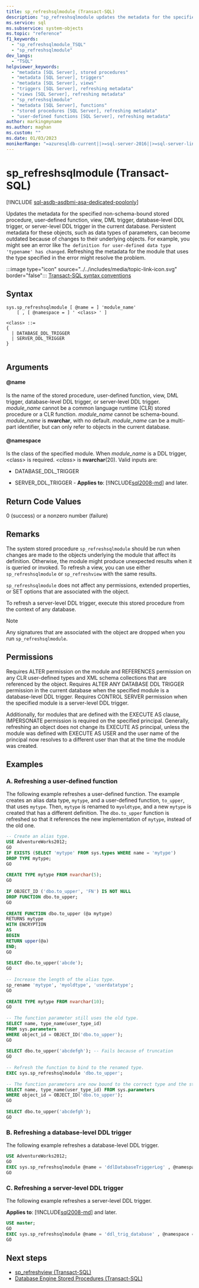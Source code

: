 ```yaml
---
title: sp_refreshsqlmodule (Transact-SQL)
description: "sp_refreshsqlmodule updates the metadata for the specified non-schema-bound stored procedure, user-defined function, view, DML trigger, database-level DDL trigger, or server-level DDL trigger in the current database."
ms.service: sql
ms.subservice: system-objects
ms.topic: "reference"
f1_keywords: 
  - "sp_refreshsqlmodule_TSQL"
  - "sp_refreshsqlmodule"
dev_langs: 
  - "TSQL"
helpviewer_keywords: 
  - "metadata [SQL Server], stored procedures"
  - "metadata [SQL Server], triggers"
  - "metadata [SQL Server], views"
  - "triggers [SQL Server], refreshing metadata"
  - "views [SQL Server], refreshing metadata"
  - "sp_refreshsqlmodule"
  - "metadata [SQL Server], functions"
  - "stored procedures [SQL Server], refreshing metadata"
  - "user-defined functions [SQL Server], refreshing metadata"
author: markingmyname
ms.author: maghan
ms.custom: ""
ms.date: 01/03/2023
monikerRange: "=azuresqldb-current||>=sql-server-2016||>=sql-server-linux-2017||=azuresqldb-mi-current||=azure-sqldw-latest"
---
```


# sp_refreshsqlmodule (Transact-SQL)

[!INCLUDE [sql-asdb-asdbmi-asa-dedicated-poolonly](../../includes/applies-to-version/sql-asdb-asdbmi-asa-dedicated-poolonly.md)]

Updates the metadata for the specified non-schema-bound stored procedure, user-defined function, view, DML trigger, database-level DDL trigger, or server-level DDL trigger in the current database. Persistent metadata for these objects, such as data types of parameters, can become outdated because of changes to their underlying objects. For example, you might see an error like `The definition for user-defined data type 'typename' has changed`. Refreshing the metadata for the module that uses the type specified in the error might resolve the problem.
  
:::image type="icon" source="../../includes/media/topic-link-icon.svg" border="false"::: [Transact-SQL syntax conventions](../../t-sql/language-elements/transact-sql-syntax-conventions-transact-sql.md)  
  
## Syntax  
  
```syntaxsql  
sys.sp_refreshsqlmodule [ @name = ] 'module_name'   
    [ , [ @namespace = ] ' <class> ' ]  
  
<class> ::=  
{  
  | DATABASE_DDL_TRIGGER  
  | SERVER_DDL_TRIGGER  
}  
  
```  
  
## Arguments  

#### @name

 Is the name of the stored procedure, user-defined function, view, DML trigger, database-level DDL trigger, or server-level DDL trigger. *module_name* cannot be a common language runtime (CLR) stored procedure or a CLR function. *module_name* cannot be schema-bound. *module_name* is **nvarchar**, with no default. *module_name* can be a multi-part identifier, but can only refer to objects in the current database.  
  
#### @namespace 

 Is the class of the specified module. When *module_name* is a DDL trigger, \<class> is required. *\<class>* is **nvarchar**(20). Valid inputs are:  

* DATABASE_DDL_TRIGGER

* SERVER_DDL_TRIGGER - **Applies to**: [!INCLUDE[sql2008-md](../../includes/sql2008-md.md)] and later.

## Return Code Values  
 0 (success) or a nonzero number (failure)  
  
## Remarks  
The system stored procedure `sp_refreshsqlmodule` should be run when changes are made to the objects underlying the module that affect its definition. Otherwise, the module might produce unexpected results when it is queried or invoked. To refresh a view, you can use either `sp_refreshsqlmodule` or `sp_refreshview` with the same results.  
  
 `sp_refreshsqlmodule` does not affect any permissions, extended properties, or SET options that are associated with the object.  
  
 To refresh a server-level DDL trigger, execute this stored procedure from the context of any database.  
  
> [!NOTE]  
>  Any signatures that are associated with the object are dropped when you run `sp_refreshsqlmodule`.  
  
## Permissions  
 Requires ALTER permission on the module and REFERENCES permission on any CLR user-defined types and XML schema collections that are referenced by the object. Requires ALTER ANY DATABASE DDL TRIGGER permission in the current database when the specified module is a database-level DDL trigger. Requires CONTROL SERVER permission when the specified module is a server-level DDL trigger.  
  
 Additionally, for modules that are defined with the EXECUTE AS clause, IMPERSONATE permission is required on the specified principal. Generally, refreshing an object does not change its EXECUTE AS principal, unless the module was defined with EXECUTE AS USER and the user name of the principal now resolves to a different user than that at the time the module was created.  
  
## Examples  
  
### A. Refreshing a user-defined function  
 The following example refreshes a user-defined function. The example creates an alias data type, `mytype`, and a user-defined function, `to_upper`, that uses `mytype`. Then, `mytype` is renamed to `myoldtype`, and a new `mytype` is created that has a different definition. The `dbo.to_upper` function is refreshed so that it references the new implementation of `mytype`, instead of the old one.  
  
```sql
-- Create an alias type.  
USE AdventureWorks2012;  
GO  
IF EXISTS (SELECT 'mytype' FROM sys.types WHERE name = 'mytype')  
DROP TYPE mytype;  
GO  
  
CREATE TYPE mytype FROM nvarchar(5);  
GO  
  
IF OBJECT_ID ('dbo.to_upper', 'FN') IS NOT NULL  
DROP FUNCTION dbo.to_upper;  
GO  
  
CREATE FUNCTION dbo.to_upper (@a mytype)  
RETURNS mytype  
WITH ENCRYPTION  
AS  
BEGIN  
RETURN upper(@a)  
END;  
GO  
  
SELECT dbo.to_upper('abcde');  
GO  
  
-- Increase the length of the alias type.  
sp_rename 'mytype', 'myoldtype', 'userdatatype';  
GO  
  
CREATE TYPE mytype FROM nvarchar(10);  
GO  
  
-- The function parameter still uses the old type.  
SELECT name, type_name(user_type_id)   
FROM sys.parameters   
WHERE object_id = OBJECT_ID('dbo.to_upper');  
GO  
  
SELECT dbo.to_upper('abcdefgh'); -- Fails because of truncation  
GO  
  
-- Refresh the function to bind to the renamed type.  
EXEC sys.sp_refreshsqlmodule 'dbo.to_upper';  
  
-- The function parameters are now bound to the correct type and the statement works correctly.  
SELECT name, type_name(user_type_id) FROM sys.parameters  
WHERE object_id = OBJECT_ID('dbo.to_upper');  
GO  
  
SELECT dbo.to_upper('abcdefgh');  
GO  
```  
  
### B. Refreshing a database-level DDL trigger  
 The following example refreshes a database-level DDL trigger.  
  
```sql  
USE AdventureWorks2012;  
GO  
EXEC sys.sp_refreshsqlmodule @name = 'ddlDatabaseTriggerLog' , @namespace = 'DATABASE_DDL_TRIGGER';  
GO  
```  
  
### C. Refreshing a server-level DDL trigger  
 The following example refreshes a server-level DDL trigger.  
  
**Applies to**: [!INCLUDE[sql2008-md](../../includes/sql2008-md.md)] and later.
  
```sql
USE master;  
GO  
EXEC sys.sp_refreshsqlmodule @name = 'ddl_trig_database' , @namespace = 'SERVER_DDL_TRIGGER';  
GO  
```  
  
## Next steps

- [sp_refreshview &#40;Transact-SQL&#41;](../../relational-databases/system-stored-procedures/sp-refreshview-transact-sql.md)   
- [Database Engine Stored Procedures &#40;Transact-SQL&#41;](../../relational-databases/system-stored-procedures/database-engine-stored-procedures-transact-sql.md)